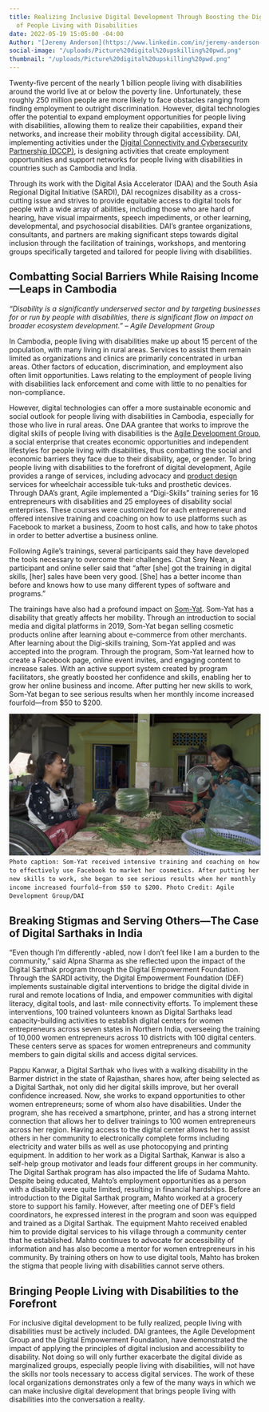 ```yaml
---
title: Realizing Inclusive Digital Development Through Boosting the Digital Skills
  of People Living with Disabilities
date: 2022-05-19 15:05:00 -04:00
Author: "[Jeremy Anderson](https://www.linkedin.com/in/jeremy-anderson-2b69391b6/)"
social-image: "/uploads/Picture%20digital%20upskilling%20pwd.png"
thumbnail: "/uploads/Picture%20digital%20upskilling%20pwd.png"
---
```


Twenty-five percent of the nearly 1 billion people living with disabilities around the world live at or below the poverty line. Unfortunately, these roughly 250 million people are more likely to face obstacles ranging from finding employment to outright discrimination. However, digital technologies offer the potential to expand employment opportunities for people living with disabilities, allowing them to realize their capabilities, expand their networks, and increase their mobility through digital accessibility. DAI, implementing activities under the [Digital Connectivity and Cybersecurity Partnership (DCCP)](http://https://www.state.gov/digital-connectivity-and-cybersecurity-partnership/), is designing activities that create employment opportunities and support networks for people living with disabilities in countries such as Cambodia and India. 

Through its work with the Digital Asia Accelerator (DAA) and the South Asia Regional Digital Initiative (SARDI), DAI recognizes disability as a cross-cutting issue and strives to provide equitable access to digital tools for people with a wide array of abilities, including those who are hard of hearing, have visual impairments, speech impediments, or other learning, developmental, and psychosocial disabilities. DAI’s grantee organizations, consultants, and partners are making significant steps towards digital inclusion through the facilitation of trainings, workshops, and mentoring groups specifically targeted and tailored for people living with disabilities. 

<!--more-->

## Combatting Social Barriers While Raising Income—Leaps in Cambodia

*“Disability is a significantly underserved sector and by targeting businesses for or run by people with disabilities, there is significant flow on impact on broader ecosystem development.” – Agile Development Group*

In Cambodia, people living with disabilities make up about 15 percent of the population, with many living in rural areas. Services to assist them remain limited as organizations and clinics are primarily concentrated in urban areas. Other factors of education, discrimination, and employment also often limit opportunities. Laws relating to the employment of people living with disabilities lack enforcement and come with little to no penalties for non-compliance. 

However, digital technologies can offer a more sustainable economic and social outlook for people living with disabilities in Cambodia, especially for those who live in rural areas. One DAA grantee that works to improve the digital skills of people living with disabilities is the [Agile Development Group](https://agiledg.com/about-us/), a social enterprise that creates economic opportunities and independent lifestyles for people living with disabilities, thus combatting the social and economic barriers they face due to their disability, age, or gender. To bring people living with disabilities to the forefront of digital development, Agile provides a range of services, including advocacy and [product design](https://agiledg.com/overview/) services for wheelchair accessible tuk-tuks and prosthetic devices. Through DAA’s grant, Agile implemented a “Digi-Skills”  training series for 16 entrepreneurs with disabilities and 25 employees of disability social enterprises. These courses were customized for each entrepreneur and offered intensive training and coaching on how to use platforms such as Facebook to market a business, Zoom to host calls, and how to take photos in order to better advertise a business online. 

Following Agile’s trainings, several participants said they have developed the tools necessary to overcome their challenges. Chat Srey Nean, a participant and online seller said that “after [she] got the training in digital skills, [her] sales have been very good. [She] has a better income than before and knows how to use many different types of software and programs.” 

The trainings have also had a profound impact on [Som-Yat](https://www.facebook.com/USAIDCambodia/videos/659453768732004/). Som-Yat has a disability that greatly affects her mobility. Through an introduction to social media and digital platforms in 2019, Som-Yat began selling cosmetic products online after learning about e-commerce from other merchants. After learning about the Digi-skills training, Som-Yat applied and was accepted into the program. Through the program, Som-Yat learned how to create a Facebook page, online event invites, and engaging content to increase sales. With an active support system created by program facilitators, she greatly boosted her confidence and skills, enabling her to grow her online business and income. After putting her new skills to work, Som-Yat began to see serious results when her monthly income increased fourfold—from $50 to $200.

![Picture digital upskilling pwd.png](/uploads/Picture%20digital%20upskilling%20pwd.png) `Photo caption: Som-Yat received intensive training and coaching on how to effectively use Facebook to market her cosmetics. After putting her new skills to work, she began to see serious results when her monthly income increased fourfold—from $50 to $200. Photo Credit: Agile Development Group/DAI`

## Breaking Stigmas and Serving Others—The Case of Digital Sarthaks in India

“Even though I’m differently -abled, now I don’t feel like I am a burden to the community,” said Alpna Sharma as she reflected upon the impact of the Digital Sarthak program through the Digital Empowerment Foundation. 
Through the SARDI activity, the Digital Empowerment Foundation (DEF) implements sustainable digital interventions to bridge the digital divide in rural and remote locations of India, and empower communities with digital literacy, digital tools, and last- mile connectivity efforts. To implement these interventions, 100 trained volunteers known as Digital Sarthaks  lead capacity-building activities to establish digital centers for women entrepreneurs across seven states in Northern India, overseeing the training of 10,000 women entrepreneurs across 10 districts with 100 digital centers. These centers serve as spaces for women entrepreneurs and community members to gain digital skills and access digital services. 

Pappu Kanwar, a Digital Sarthak who lives with a walking disability in the Barmer district in the state of Rajasthan, shares how, after being selected as a Digital Sarthak, not only did her digital skills improve, but her overall confidence increased. Now, she works to expand opportunities to other women entrepreneurs; some of whom also have disabilities. Under the program, she has received a smartphone, printer, and has a strong internet connection that allows her to deliver trainings to 100 women entrepreneurs across her region. Having access to the digital center allows her to assist others in her community to electronically complete forms including electricity and water bills as well as use photocopying and printing equipment. In addition to her work as a Digital Sarthak, Kanwar is also a self-help group motivator and leads four different groups in her community. 
The Digital Sarthak program has also impacted the life of Sudama Mahto. Despite being educated, Mahto’s employment opportunities as a person with a disability were quite limited, resulting in financial hardships. Before an introduction to the Digital Sarthak program, Mahto worked at a grocery store to support his family. However, after meeting one of DEF’s field coordinators, he expressed interest in the program and soon was equipped and trained as a Digital Sarthak. The equipment Mahto received enabled him to provide digital services to his village through a community center that he established. Mahto continues to advocate for accessibility of information and has also become a mentor for women entrepreneurs in his community. By training others on how to use digital tools, Mahto has broken the stigma that people living with disabilities cannot serve others. 

## Bringing People Living with Disabilities to the Forefront

For inclusive digital development to be fully realized, people living with disabilities must be actively included. DAI grantees, the Agile Development Group and the Digital Empowerment Foundation, have demonstrated the impact of applying the principles of digital inclusion and accessibility to disability. Not doing so will only further exacerbate the digital divide as marginalized groups, especially people living with disabilities, will not have the skills nor tools necessary to access digital services. The work of these local organizations demonstrates only a few of the many ways in which we can make inclusive digital development that brings people living with disabilities into the conversation a reality. 
